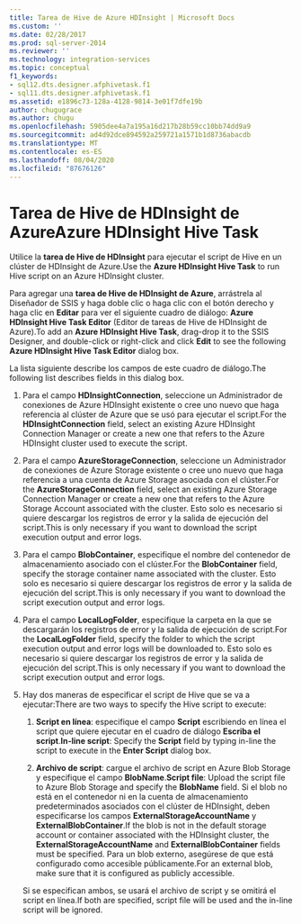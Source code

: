 ```yaml
---
title: Tarea de Hive de Azure HDInsight | Microsoft Docs
ms.custom: ''
ms.date: 02/28/2017
ms.prod: sql-server-2014
ms.reviewer: ''
ms.technology: integration-services
ms.topic: conceptual
f1_keywords:
- sql12.dts.designer.afphivetask.f1
- sql11.dts.designer.afphivetask.f1
ms.assetid: e1896c73-128a-4128-9814-3e01f7dfe19b
author: chugugrace
ms.author: chugu
ms.openlocfilehash: 5905dee4a7a195a16d217b28b59cc10bb74dd9a9
ms.sourcegitcommit: ad4d92dce894592a259721a1571b1d8736abacdb
ms.translationtype: MT
ms.contentlocale: es-ES
ms.lasthandoff: 08/04/2020
ms.locfileid: "87676126"
---
```

# <a name="azure-hdinsight-hive-task"></a><span data-ttu-id="b8a89-102">Tarea de Hive de HDInsight de Azure</span><span class="sxs-lookup"><span data-stu-id="b8a89-102">Azure HDInsight Hive Task</span></span>
<span data-ttu-id="b8a89-103">Utilice la **tarea de Hive de HDInsight** para ejecutar el script de Hive en un clúster de HDInsight de Azure.</span><span class="sxs-lookup"><span data-stu-id="b8a89-103">Use the **Azure HDInsight Hive Task** to run Hive script on an Azure HDInsight cluster.</span></span>
     
<span data-ttu-id="b8a89-104">Para agregar una **tarea de Hive de HDInsight de Azure**, arrástrela al Diseñador de SSIS y haga doble clic o haga clic con el botón derecho y haga clic en **Editar** para ver el siguiente cuadro de diálogo: **Azure HDInsight Hive Task Editor** (Editor de tareas de Hive de HDInsight de Azure).</span><span class="sxs-lookup"><span data-stu-id="b8a89-104">To add an **Azure HDInsight Hive Task**, drag-drop it to the SSIS Designer, and double-click or right-click and click **Edit** to see the following **Azure HDInsight Hive Task Editor** dialog box.</span></span>  
  
 <span data-ttu-id="b8a89-105">La lista siguiente describe los campos de este cuadro de diálogo.</span><span class="sxs-lookup"><span data-stu-id="b8a89-105">The following list describes fields in this dialog box.</span></span>  
  
1.  <span data-ttu-id="b8a89-106">Para el campo **HDInsightConnection**, seleccione un Administrador de conexiones de Azure HDInsight existente o cree uno nuevo que haga referencia al clúster de Azure que se usó para ejecutar el script.</span><span class="sxs-lookup"><span data-stu-id="b8a89-106">For the **HDInsightConnection** field, select an existing Azure HDInsight Connection Manager or create a new one that refers to the Azure HDInsight cluster used to execute the script.</span></span>
  
2.  <span data-ttu-id="b8a89-107">Para el campo **AzureStorageConnection**, seleccione un Administrador de conexiones de Azure Storage existente o cree uno nuevo que haga referencia a una cuenta de Azure Storage asociada con el clúster.</span><span class="sxs-lookup"><span data-stu-id="b8a89-107">For the **AzureStorageConnection** field, select an existing Azure Storage Connection Manager or create a new one that refers to the Azure Storage Account associated with the cluster.</span></span> <span data-ttu-id="b8a89-108">Esto solo es necesario si quiere descargar los registros de error y la salida de ejecución del script.</span><span class="sxs-lookup"><span data-stu-id="b8a89-108">This is only necessary if you want to download the script execution output and error logs.</span></span>
 
3.  <span data-ttu-id="b8a89-109">Para el campo **BlobContainer**, especifique el nombre del contenedor de almacenamiento asociado con el clúster.</span><span class="sxs-lookup"><span data-stu-id="b8a89-109">For the **BlobContainer** field, specify the storage container name associated with the cluster.</span></span> <span data-ttu-id="b8a89-110">Esto solo es necesario si quiere descargar los registros de error y la salida de ejecución del script.</span><span class="sxs-lookup"><span data-stu-id="b8a89-110">This is only necessary if you want to download the script execution output and error logs.</span></span>
  
4.  <span data-ttu-id="b8a89-111">Para el campo **LocalLogFolder**, especifique la carpeta en la que se descargarán los registros de error y la salida de ejecución de script.</span><span class="sxs-lookup"><span data-stu-id="b8a89-111">For the **LocalLogFolder** field, specify the folder to which the script execution output and error logs will be downloaded to.</span></span> <span data-ttu-id="b8a89-112">Esto solo es necesario si quiere descargar los registros de error y la salida de ejecución del script.</span><span class="sxs-lookup"><span data-stu-id="b8a89-112">This is only necessary if you want to download the script execution output and error logs.</span></span>   
  
5.  <span data-ttu-id="b8a89-113">Hay dos maneras de especificar el script de Hive que se va a ejecutar:</span><span class="sxs-lookup"><span data-stu-id="b8a89-113">There are two ways to specify the Hive script to execute:</span></span>
  
    1.  <span data-ttu-id="b8a89-114">**Script en línea**: especifique el campo **Script** escribiendo en línea el script que quiere ejecutar en el cuadro de diálogo **Escriba el script**.</span><span class="sxs-lookup"><span data-stu-id="b8a89-114">**In-line script**: Specify the **Script** field by typing in-line the script to execute in the **Enter Script** dialog box.</span></span>
  
    2.  <span data-ttu-id="b8a89-115">**Archivo de script**: cargue el archivo de script en Azure Blob Storage y especifique el campo **BlobName**.</span><span class="sxs-lookup"><span data-stu-id="b8a89-115">**Script file**: Upload the script file to Azure Blob Storage and specify the **BlobName** field.</span></span> <span data-ttu-id="b8a89-116">Si el blob no está en el contenedor ni en la cuenta de almacenamiento predeterminados asociados con el clúster de HDInsight, deben especificarse los campos **ExternalStorageAccountName** y **ExternalBlobContainer**.</span><span class="sxs-lookup"><span data-stu-id="b8a89-116">If the blob is not in the default storage account or container associated with the HDInsight cluster, the **ExternalStorageAccountName** and **ExternalBlobContainer** fields must be specified.</span></span> <span data-ttu-id="b8a89-117">Para un blob externo, asegúrese de que está configurado como accesible públicamente.</span><span class="sxs-lookup"><span data-stu-id="b8a89-117">For an external blob, make sure that it is configured as publicly accessible.</span></span>  
  
     <span data-ttu-id="b8a89-118">Si se especifican ambos, se usará el archivo de script y se omitirá el script en línea.</span><span class="sxs-lookup"><span data-stu-id="b8a89-118">If both are specified, script file will be used and the in-line script will be ignored.</span></span>
